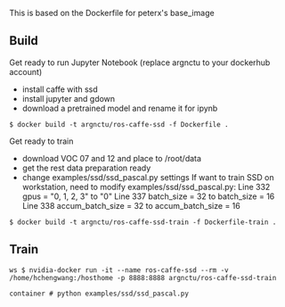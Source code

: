 This is based on the Dockerfile for peterx's base_image


## Build 

Get ready to run Jupyter Notebook (replace argnctu to your dockerhub account)
* install caffe with ssd
* install jupyter and gdown
* download a pretrained model and rename it for ipynb

```
$ docker build -t argnctu/ros-caffe-ssd -f Dockerfile .
```

Get ready to train
* download VOC 07 and 12 and place to /root/data
* get the rest data preparation ready
* change examples/ssd/ssd_pascal.py settings 
If want to train SSD on workstation, need to modify examples/ssd/ssd_pascal.py:
Line 332 gpus = "0, 1, 2, 3" to "0"
Line 337 batch_size = 32 to batch_size = 16
Line 338 accum_batch_size = 32 to accum_batch_size = 16

```
$ docker build -t argnctu/ros-caffe-ssd-train -f Dockerfile-train .
```

## Train

```
ws $ nvidia-docker run -it --name ros-caffe-ssd --rm -v /home/hchengwang:/hosthome -p 8888:8888 argnctu/ros-caffe-ssd-train

container # python examples/ssd/ssd_pascal.py
```


